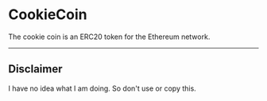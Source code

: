 # CookieCoin

The cookie coin is an ERC20 token for the Ethereum network.

---

## Disclaimer

I have no idea what I am doing. So don't use or copy this.
